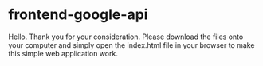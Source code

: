 # frontend-google-api

Hello. Thank you for your consideration. Please download the files onto your computer and simply open the index.html file in your browser to make this simple web application work.